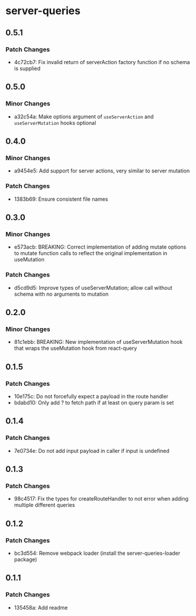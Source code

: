 # server-queries

## 0.5.1

### Patch Changes

- 4c72cb7: Fix invalid return of serverAction factory function if no schema is supplied

## 0.5.0

### Minor Changes

- a32c54a: Make options argument of `useServerAction` and `useServerMutation` hooks optional

## 0.4.0

### Minor Changes

- a9454e5: Add support for server actions, very similar to server mutation

### Patch Changes

- 1383b69: Ensure consistent file names

## 0.3.0

### Minor Changes

- e573acb: BREAKING: Correct implementation of adding mutate options to mutate function calls to reflect the original implementation in useMutation

### Patch Changes

- d5cd9d5: Improve types of useServerMutation; allow call without schema with no arguments to mutation

## 0.2.0

### Minor Changes

- 81c1ebb: BREAKING: New implementation of useServerMutation hook that wraps the useMutation hook from react-query

## 0.1.5

### Patch Changes

- 10e175c: Do not forcefully expect a payload in the route handler
- bdabd10: Only add ? to fetch path if at least on query param is set

## 0.1.4

### Patch Changes

- 7e0734e: Do not add input payload in caller if input is undefined

## 0.1.3

### Patch Changes

- 98c4517: Fix the types for createRouteHandler to not error when adding multiple different queries

## 0.1.2

### Patch Changes

- bc3d554: Remove webpack loader (install the server-queries-loader package)

## 0.1.1

### Patch Changes

- 135458a: Add readme
